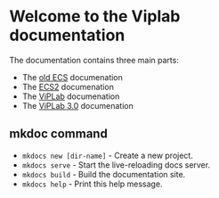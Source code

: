 # Welcome to the Viplab documentation


The documentation contains three main parts:

- The [old ECS](rest/index.md) documenation
- The [ECS2](ecs2/index.md) documenation
- The [ViPLab](viplab/index.md) documenation
- The [ViPLab 3.0](viplab3.0/index.md) documenation

## mkdoc command

* `mkdocs new [dir-name]` - Create a new project.
* `mkdocs serve` - Start the live-reloading docs server.
* `mkdocs build` - Build the documentation site.
* `mkdocs help` - Print this help message.
